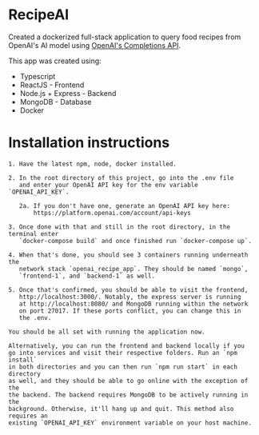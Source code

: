 # RecipeAI

Created a dockerized full-stack application to query food recipes from OpenAI's AI model using [OpenAI's Completions API](https://platform.openai.com/docs/api-reference/completions).

This app was created using:

* Typescript
* ReactJS - Frontend
* Node.js + Express - Backend
* MongoDB - Database
* Docker

# Installation instructions

    1. Have the latest npm, node, docker installed.

    2. In the root directory of this project, go into the .env file
       and enter your OpenAI API key for the env variable `OPENAI_API_KEY`.

       2a. If you don't have one, generate an OpenAI API key here:
           https://platform.openai.com/account/api-keys

    3. Once done with that and still in the root directory, in the terminal enter
       `docker-compose build` and once finished run `docker-compose up`.

    4. When that's done, you should see 3 containers running underneath the
       network stack `openai_recipe_app`. They should be named `mongo`,
       `frontend-1`, and `backend-1` as well.

    5. Once that's confirmed, you should be able to visit the frontend,
       http://localhost:3000/. Notably, the express server is running
       at http://localhost:8080/ and MongoDB running within the network
       on port 27017. If these ports conflict, you can change this in
       the .env.

    You should be all set with running the application now.

    Alternatively, you can run the frontend and backend locally if you
    go into services and visit their respective folders. Run an `npm install`
    in both directories and you can then run `npm run start` in each directory
    as well, and they should be able to go online with the exception of the
    the backend. The backend requires MongoDB to be actively running in the
    background. Otherwise, it'll hang up and quit. This method also requires an
    existing `OPENAI_API_KEY` environment variable on your host machine.
